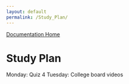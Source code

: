 ```yaml
---
layout: default
permalink: /Study_Plan/
---
```

[Documentation Home](../docs)


# Study Plan

Monday: Quiz 4
Tuesday: College board videos
